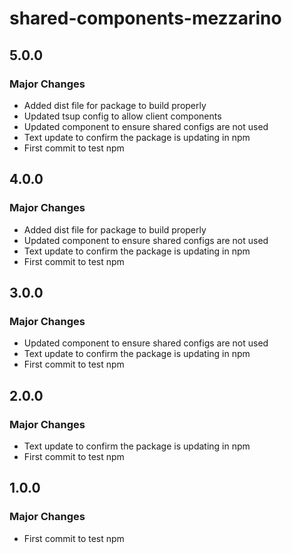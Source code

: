 # shared-components-mezzarino

## 5.0.0

### Major Changes

- Added dist file for package to build properly
- Updated tsup config to allow client components
- Updated component to ensure shared configs are not used
- Text update to confirm the package is updating in npm
- First commit to test npm

## 4.0.0

### Major Changes

- Added dist file for package to build properly
- Updated component to ensure shared configs are not used
- Text update to confirm the package is updating in npm
- First commit to test npm

## 3.0.0

### Major Changes

- Updated component to ensure shared configs are not used
- Text update to confirm the package is updating in npm
- First commit to test npm

## 2.0.0

### Major Changes

- Text update to confirm the package is updating in npm
- First commit to test npm

## 1.0.0

### Major Changes

- First commit to test npm
